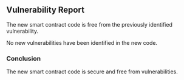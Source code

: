 

## Vulnerability Report

The new smart contract code is free from the previously identified vulnerability.

No new vulnerabilities have been identified in the new code.

### Conclusion

The new smart contract code is secure and free from vulnerabilities.
